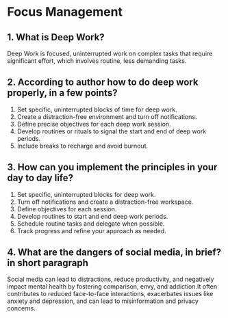 # Focus Management

## 1. What is Deep Work?

Deep Work is focused, uninterrupted work on complex tasks that require significant effort, which involves routine, less demanding tasks.

## 2. According to author how to do deep work properly, in a few points?

1. Set specific, uninterrupted blocks of time for deep work.
2. Create a distraction-free environment and turn off notifications.
3. Define precise objectives for each deep work session.
4. Develop routines or rituals to signal the start and end of deep work periods.
5. Include breaks to recharge and avoid burnout.

## 3. How can you implement the principles in your day to day life?

1. Set specific, uninterrupted blocks for deep work.
2. Turn off notifications and create a distraction-free workspace.
3. Define objectives for each session.
4. Develop routines to start and end deep work periods.
5. Schedule routine tasks and delegate when possible.
6. Track progress and refine your approach as needed.

## 4. What are the dangers of social media, in brief? in short paragraph

Social media can lead to distractions, reduce productivity, and negatively impact mental health by fostering comparison, envy, and addiction.It often contributes to reduced face-to-face interactions, exacerbates issues like anxiety and depression, and can lead to misinformation and privacy concerns.

